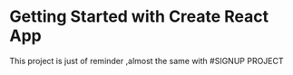 # Getting Started with Create React App

This project is just of reminder ,almost the same with #SIGNUP PROJECT
